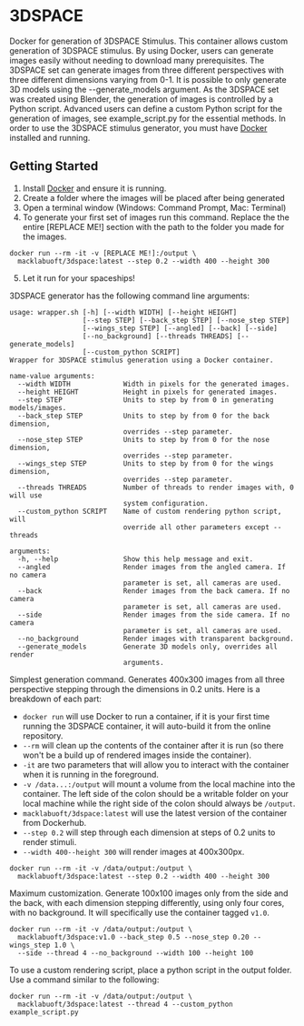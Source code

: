 # 3DSPACE
Docker for generation of 3DSPACE Stimulus. This container allows custom
generation of 3DSPACE stimulus. By using Docker, users can generate images
easily without needing to download many prerequisites. The 3DSPACE set can
generate images from three different perspectives with three different
dimensions varying from 0-1. It is possible to only generate 3D models using
the --generate_models argument. As the 3DSPACE set was created using Blender,
the generation of images is controlled by a Python script. Advanced users can
define a custom Python script for the generation of images, see
example_script.py for the essential methods. In order to use the 3DSPACE
stimulus generator, you must have
[Docker](https://www.docker.com/community-edition) installed and running.

## Getting Started
1. Install [Docker](https://www.docker.com/community-edition) and ensure it is
running.
2. Create a folder where the images will be placed after being generated
3. Open a terminal window (Windows: Command Prompt, Mac: Terminal)
4. To generate your first set of images run this command. Replace the the entire
[REPLACE ME!] section with the path to the folder you made for the images.
```
docker run --rm -it -v [REPLACE ME!]:/output \
  macklabuoft/3dspace:latest --step 0.2 --width 400 --height 300
```
5. Let it run for your spaceships!

3DSPACE generator has the following command line arguments:
```
usage: wrapper.sh [-h] [--width WIDTH] [--height HEIGHT]
                  [--step STEP] [--back_step STEP] [--nose_step STEP]
                  [--wings_step STEP] [--angled] [--back] [--side]
                  [--no_background] [--threads THREADS] [--generate_models]
                  [--custom_python SCRIPT]
Wrapper for 3DSPACE stimulus generation using a Docker container.

name-value arguments:
  --width WIDTH             Width in pixels for the generated images.
  --height HEIGHT           Height in pixels for generated images.
  --step STEP               Units to step by from 0 in generating models/images.
  --back_step STEP          Units to step by from 0 for the back dimension,
                            overrides --step parameter.
  --nose_step STEP          Units to step by from 0 for the nose dimension,
                            overrides --step parameter.
  --wings_step STEP         Units to step by from 0 for the wings dimension,
                            overrides --step parameter.
  --threads THREADS         Number of threads to render images with, 0 will use
                            system configuration.
  --custom_python SCRIPT    Name of custom rendering python script, will
                            override all other parameters except --threads

arguments:
  -h, --help                Show this help message and exit.
  --angled                  Render images from the angled camera. If no camera
                            parameter is set, all cameras are used.
  --back                    Render images from the back camera. If no camera
                            parameter is set, all cameras are used.
  --side                    Render images from the side camera. If no camera
                            parameter is set, all cameras are used.
  --no_background           Render images with transparent background.
  --generate_models         Generate 3D models only, overrides all render
                            arguments.

```

Simplest generation command. Generates 400x300 images from all three perspective
stepping through the dimensions in 0.2 units. Here is a breakdown of each part:
- `docker run` will use Docker to run a container, if it is your first time
running the 3DSPACE container, it will auto-build it from the online repository.
- `--rm` will clean up the contents of the container after it is run (so there
won't be a build up of rendered images inside the container).
- `-it` are two parameters that will allow you to interact with the container
when it is running in the foreground.
- `-v /data...:/output` will mount a volume from the local machine into the
container. The left side of the colon should be a writable folder on your local
machine while the right side of the colon should always be `/output`.
- `macklabuoft/3dspace:latest` will use the latest version of the container from Dockerhub.
- `--step 0.2` will step through each dimension at steps of 0.2 units to render
stimuli.
- `--width 400--height 300` will render images at 400x300px.
```shell
docker run --rm -it -v /data/output:/output \
  macklabuoft/3dspace:latest --step 0.2 --width 400 --height 300
```

Maximum customization. Generate 100x100 images only from the side and the back,
with each dimension stepping differently, using only four cores, with no
background. It will specifically use the container tagged `v1.0`.
```shell
docker run --rm -it -v /data/output:/output \
  macklabuoft/3dspace:v1.0 --back_step 0.5 --nose_step 0.20 --wings_step 1.0 \
  --side --thread 4 --no_background --width 100 --height 100
```

To use a custom rendering script, place a python script in the output folder.
Use a command similar to the following:
```shell
docker run --rm -it -v /data/output:/output \
  macklabuoft/3dspace:latest --thread 4 --custom_python example_script.py
```
